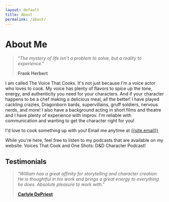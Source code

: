 ```yaml
---
layout: default
title: About
permalink: /about/
---
```


# About Me

> _"The mystery of life isn't a problem to solve, but a reality to experience."_
>
> **Frank Herbert**

I am called The Voice That Cooks. It's not just because I'm a voice actor who loves to cook. My voice has plenty of flavors to spice up the tone, energy, and authenticity you need for your characters. And if your character happens to be a chef making a delicious meal, all the better! I have played cackling crazies, Dragonborn bards, supervillains, gruff soldiers, nervous nerds, and more! I also have a background acting in short films and theatre and I have plenty of experience with improv. I'm reliable with communication and wanting to get the character right for you! 

I'd love to cook something up with you! Email me anytime at [{{site.email}}](mailto:{{site.email}})

While you're here, feel free to listen to my podcasts that are available on my website: Voices That Cook and One Shots: D&D Character Podcast! 

## Testimonials

> _"William has a great affinity for storytelling and character creation. He is thoughtful in his work and brings a great energy to everything he does. Absolute pleasure to work with."_
> 
> **[Carlyle DePriest](https://www.carlyledepriest.com/)**
